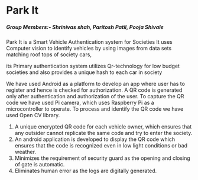 <h1>Park It</h1>

<h5>Group Members:- Shrinivas shah, Paritosh Patil, Pooja Shivale</h5>


<p>
Park It is a Smart Vehicle Authentication system for Societies It
uses Computer vision to identify vehicles by using images from data
sets matching roof tops of society cars, 
</p>
<p>its Primary authentication
system utilizes Qr-technology for low budget societies and also
provides a unique hash to each car in society</p>

<p>
We have used Android as a platform to develop an app where user has
to register and hence is checked for authorization. A QR code is
generated only after authentication and authorization of the user.
To capture the QR code we have used Pi camera, which uses Raspberry
Pi as a microcontroller to operate. To process and identify the QR
code we have used Open CV library.
</p>

<ol>
<li>
A unique encrypted QR code for each vehicle owner, which ensures
that any outsider cannot replicate the same code and try to
enter the society.
</li>
<li>
An android application is developed to display the QR code which
ensures that the code is recognized even in low light conditions
or bad weather.
</li>
<li>
Minimizes the requirement of security guard as the opening and
closing of gate is automatic.
</li>
<li>Eliminates human error as the logs are digitally generated.</li>
</ol>
</body>
